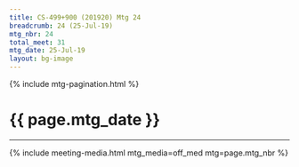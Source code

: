 ```yaml
---
title: CS-499+900 (201920) Mtg 24
breadcrumb: 24 (25-Jul-19)
mtg_nbr: 24
total_meet: 31
mtg_date: 25-Jul-19
layout: bg-image
---
```

{% include mtg-pagination.html %}
<h1 class="text-center">{{ page.mtg_date }}</h1>
<hr />
{% include meeting-media.html mtg_media=off_med mtg=page.mtg_nbr %}
